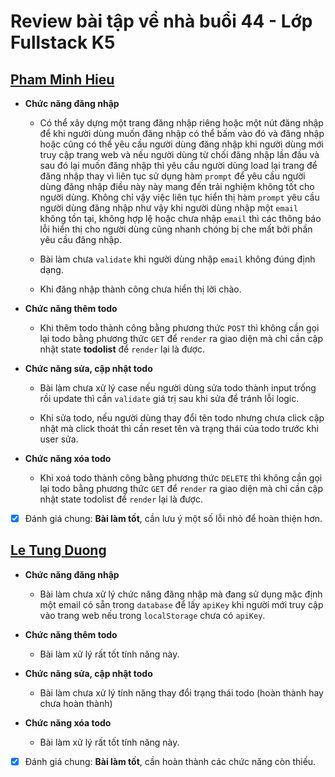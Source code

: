 # Review bài tập về nhà buổi 44 - Lớp Fullstack K5

## [Pham Minh Hieu](https://roniejisa.github.io/f8-fullstack-k6/learn-react-f8/ex/day01/dist/)

- **Chức năng đăng nhập**

  - Có thể xây dựng một trang đăng nhập riêng hoặc một nút đăng nhập để khi người dùng muốn đăng nhập có thể bấm vào đó và đăng nhập hoặc cũng có thể yêu cầu người dùng đăng nhập khi người dùng mới truy cập trang web và nếu người dùng từ chối đăng nhập lần đầu và sau đó lại muốn đăng nhập thì yêu cầu người dùng load lại trang để đăng nhập thay vì liên tục sử dụng hàm `prompt` để yêu cầu người dùng đăng nhập điều này này mang đến trải nghiệm không tốt cho người dùng. Không chỉ vậy việc liên tục hiển thị hàm `prompt` yêu cầu người dùng đăng nhập như vậy khi người dùng nhập một `email` không tồn tại, không hợp lệ hoặc chưa nhập `email` thì các thông báo lỗi hiển thị cho người dùng cũng nhanh chóng bị che mất bởi phần yêu cầu đăng nhập.

  - Bài làm chưa `validate` khi người dùng nhập `email` không đúng định dạng.

  - Khi đăng nhập thành công chưa hiển thị lời chào.

- **Chức năng thêm todo**

  - Khi thêm todo thành công bằng phương thức `POST` thì không cần gọi lại todo bằng phương thức `GET` để `render` ra giao diện mà chỉ cần cập nhật state **todolist** để `render` lại là được.

- **Chức năng sửa, cập nhật todo**

  - Bài làm chưa xử lý case nếu người dùng sửa todo thành input trống rồi update thì cần `validate` giá trị sau khi sửa để tránh lỗi logic.

  - Khi sửa todo, nếu người dùng thay đổi tên todo nhưng chưa click cập nhật mà click thoát thì cần reset tên và trạng thái của todo trước khi user sửa.

- **Chức năng xóa todo**

  - Khi xoá todo thành công bằng phương thức `DELETE` thì không cần gọi lại todo bằng phương thức `GET` để `render` ra giao diện mà chỉ cần cập nhật state todolist để `render` lại là được.

- [x] Đánh giá chung: **Bài làm tốt**, cần lưu ý một số lỗi nhỏ để hoàn thiện hơn.

## [Le Tung Duong](https://bvn-43-git-main-duong1801s-projects.vercel.app/)

- **Chức năng đăng nhập**

  - Bài làm chưa xử lý chức năng đăng nhập mà đang sử dụng mặc định một email có sẵn trong `database` để lấy `apiKey` khi người mới truy cập vào trang web nếu trong `localStorage` chưa có `apiKey`.

- **Chức năng thêm todo**

  - Bài làm xử lý rất tốt tính năng này.

- **Chức năng sửa, cập nhật todo**

  - Bài làm chưa xử lý tính năng thay đổi trạng thái todo (hoàn thành hay chưa hoàn thành)

- **Chức năng xóa todo**

  - Bài làm xử lý rất tốt tính năng này.

- [x] Đánh giá chung: **Bài làm tốt**, cần hoàn thành các chức năng còn thiếu.
